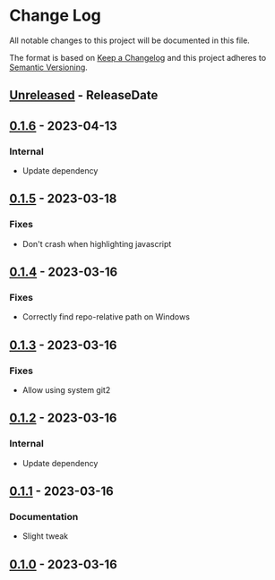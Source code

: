 # Change Log
All notable changes to this project will be documented in this file.

The format is based on [Keep a Changelog](https://keepachangelog.com/)
and this project adheres to [Semantic Versioning](https://semver.org/).

<!-- next-header -->
## [Unreleased] - ReleaseDate

## [0.1.6] - 2023-04-13

### Internal

- Update dependency

## [0.1.5] - 2023-03-18

### Fixes

- Don't crash when highlighting javascript

## [0.1.4] - 2023-03-16

### Fixes

- Correctly find repo-relative path on Windows

## [0.1.3] - 2023-03-16

### Fixes

- Allow using system git2

## [0.1.2] - 2023-03-16

### Internal

- Update dependency

## [0.1.1] - 2023-03-16

### Documentation

- Slight tweak

## [0.1.0] - 2023-03-16

<!-- next-url -->
[Unreleased]: https://github.com/gitext-rs/git-dive/compare/v0.1.6...HEAD
[0.1.6]: https://github.com/gitext-rs/git-dive/compare/v0.1.5...v0.1.6
[0.1.5]: https://github.com/gitext-rs/git-dive/compare/v0.1.4...v0.1.5
[0.1.4]: https://github.com/gitext-rs/git-dive/compare/v0.1.3...v0.1.4
[0.1.3]: https://github.com/gitext-rs/git-dive/compare/v0.1.2...v0.1.3
[0.1.2]: https://github.com/gitext-rs/git-dive/compare/v0.1.1...v0.1.2
[0.1.1]: https://github.com/gitext-rs/git-dive/compare/v0.1.0...v0.1.1
[0.1.0]: https://github.com/gitext-rs/git-dive/compare/4c4c6c6ab7dd425a8c0fe3f29476e63b57e28d44...v0.1.0
